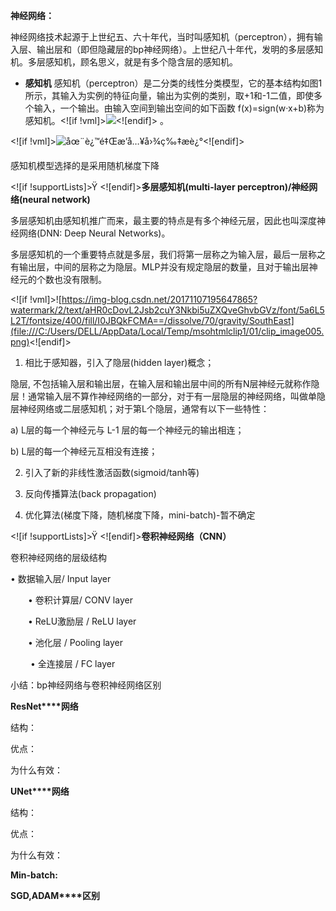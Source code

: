 **神经网络：**

神经网络技术起源于上世纪五、六十年代，当时叫感知机（perceptron），拥有输入层、输出层和（即但隐藏层的bp神经网络）。上世纪八十年代，发明的多层感知机。多层感知机，顾名思义，就是有多个隐含层的感知机。

 - **感知机**
感知机（perceptron）是二分类的线性分类模型，它的基本结构如图1所示，其输入为实例的特征向量，输出为实例的类别，取+1和-1二值，即使多个输入，一个输出。由输入空间到输出空间的如下函数 f(x)=sign(w·x+b)称为感知机。<![if !vml]>![](file:///C:/Users/DELL/AppData/Local/Temp/msohtmlclip1/01/clip_image002.png)<![endif]> 。

<![if !vml]>![åœ¨è¿™é‡Œæ’å…¥å›¾ç‰‡æè¿°](file:///C:/Users/DELL/AppData/Local/Temp/msohtmlclip1/01/clip_image003.png)<![endif]>

感知机模型选择的是采用随机梯度下降

<![if !supportLists]>Ÿ <![endif]>**多层感知机(multi-layer perceptron)/神经网络(neural network)**

多层感知机由感知机推广而来，最主要的特点是有多个神经元层，因此也叫深度神经网络(DNN: Deep Neural Networks)。

多层感知机的一个重要特点就是多层，我们将第一层称之为输入层，最后一层称之有输出层，中间的层称之为隐层。MLP并没有规定隐层的数量，且对于输出层神经元的个数也没有限制。

<![if !vml]>![https://img-blog.csdn.net/20171107195647865?watermark/2/text/aHR0cDovL2Jsb2cuY3Nkbi5uZXQveGhvbGVz/font/5a6L5L2T/fontsize/400/fill/I0JBQkFCMA==/dissolve/70/gravity/SouthEast](file:///C:/Users/DELL/AppData/Local/Temp/msohtmlclip1/01/clip_image005.png)<![endif]>

1. 相比于感知器，引入了隐层(hidden layer)概念；

隐层, 不包括输入层和输出层，在输入层和输出层中间的所有N层神经元就称作隐层！通常输入层不算作神经网络的一部分，对于有一层隐层的神经网络，叫做单隐层神经网络或二层感知机；对于第L个隐层，通常有以下一些特性：

a) L层的每一个神经元与 L-1 层的每一个神经元的输出相连；

b) L层的每一个神经元互相没有连接；

2. 引入了新的非线性激活函数(sigmoid/tanh等)

3. 反向传播算法(back propagation)

4. 优化算法(梯度下降，随机梯度下降，mini-batch)-暂不确定

<![if !supportLists]>Ÿ <![endif]>**卷积神经网络（CNN）**

卷积神经网络的层级结构

• 数据输入层/ Input layer

　　•  卷积计算层/ CONV layer

　　• ReLU激励层 / ReLU layer

　　•  池化层 / Pooling layer

　　  •  全连接层 / FC layer

小结：bp神经网络与卷积神经网络区别

**ResNet****网络**

结构：

优点：

为什么有效：

**UNet****网络**

结构：

优点：

为什么有效：

**Min-batch:**

**SGD,ADAM****区别**
<!--stackedit_data:
eyJoaXN0b3J5IjpbMTExOTAzMjQyOF19
-->